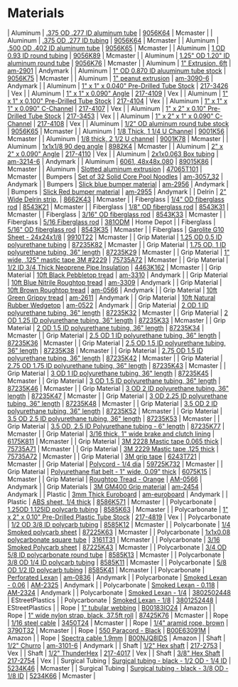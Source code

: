 # Materials

| Aluminum | [.375 OD .277 ID aluminum tube](https://jgermita.github.io/frc-parts/parts/00366.html) | [9056K64](https://www.mcmaster.com/#9056K64) | Mcmaster |
| Aluminum | [.375 OD .277 ID tubing](https://jgermita.github.io/frc-parts/parts/00367.html) | [9056K64](https://www.mcmaster.com/#9056K64) | Mcmaster |
| Aluminum | [.500 OD .402 ID aluminum tube](https://jgermita.github.io/frc-parts/parts/00368.html) | [9056K65](https://www.mcmaster.com/#9056K65) | Mcmaster |
| Aluminum | [1 OD 0.93 ID round tubing](https://jgermita.github.io/frc-parts/parts/00369.html) | [9056K89](https://www.mcmaster.com/#9056K89) | Mcmaster |
| Aluminum | [1.25" OD 1.20" ID aluminum round tube](https://jgermita.github.io/frc-parts/parts/00370.html) | [9056K76](https://www.mcmaster.com/#9056K76) | Mcmaster |
| Aluminum | [1" Extrusion, 6ft](https://jgermita.github.io/frc-parts/parts/00371.html) | [am-2901](http://www.andymark.com/product-p/am-2901.htm) | Andymark |
| Aluminum | [1" OD 0.870 ID aluuminum tube stock](https://jgermita.github.io/frc-parts/parts/00372.html) | [9056K75](https://www.mcmaster.com/#9056K75) | Mcmaster |
| Aluminum | [1" peanut extrusion](https://jgermita.github.io/frc-parts/parts/00838.html) | [am-3090-6](http://www.andymark.com/peanut-extrusion-frame-72-inch-p/am-3090-6.htm) | Andymark |
| Aluminum | [1" x 1" x 0.040" Pre-Drilled Tube Stock](https://jgermita.github.io/frc-parts/parts/00373.html) | [217-3426](http://www.vexrobotics.com/vexpro/versaframe/versaframestock.html) | Vex |
| Aluminum | [1" x 1" x 0.090" Angle](https://jgermita.github.io/frc-parts/parts/00374.html) | [217-4109](http://www.vexrobotics.com/vexpro/versaframe/versaframestock.html) | Vex |
| Aluminum | [1" x 1" x 0.100" Pre-Drilled Tube Stock](https://jgermita.github.io/frc-parts/parts/00375.html) | [217-4104](http://www.vexrobotics.com/vexpro/versaframe/versaframestock.html) | Vex |
| Aluminum | [1" x 1" x 1" x 0.090" C-Channel](https://jgermita.github.io/frc-parts/parts/00376.html) | [217-4107](http://www.vexrobotics.com/vexpro/versaframe/versaframestock.html) | Vex |
| Aluminum | [1" x 2" x 0.10" Pre-Drilled Tube Stock](https://jgermita.github.io/frc-parts/parts/00378.html) | [217-3453](http://www.vexrobotics.com/vexpro/versaframe/versaframestock.html) | Vex |
| Aluminum | [1" x 2" x 1" x 0.090" C-Channel](https://jgermita.github.io/frc-parts/parts/00379.html) | [217-4108](http://www.vexrobotics.com/vexpro/versaframe/versaframestock.html) | Vex |
| Aluminum | [1/2" OD aluminum round tube stock](https://jgermita.github.io/frc-parts/parts/00380.html) | [9056K65](https://www.mcmaster.com/#9056K65) | Mcmaster |
| Aluminum | [1/8 Thick, 1 1/4 U Channel](https://jgermita.github.io/frc-parts/parts/00906.html) | [9001K56](https://www.mcmaster.com/#9001K56) | Mcmaster |
| Aluminum | [1/8 thick, 2 1/2 U channel](https://jgermita.github.io/frc-parts/parts/00907.html) | [9001K78](https://www.mcmaster.com/#9001K78) | Mcmaster |
| Aluminum | [1x1x1/8 90 deg angle](https://jgermita.github.io/frc-parts/parts/00921.html) | [8982K4](https://www.mcmaster.com/#8982K4) | Mcmaster |
| Aluminum | [2" x 2" x 0.090" Angle](https://jgermita.github.io/frc-parts/parts/00381.html) | [217-4110](http://www.vexrobotics.com/vexpro/versaframe/versaframestock.html) | Vex |
| Aluminum | [2x1x0.063 Box tubing](https://jgermita.github.io/frc-parts/parts/00837.html) | [am-3214-6](http://www.andymark.com/product-p/am-3214-6.htm) | Andymark |
| Aluminum | [6061, 48x48x.080](https://jgermita.github.io/frc-parts/parts/00991.html) | [89015K86](https://www.mcmaster.com/#89015K86) | Mcmaster |
| Aluminum | [Slotted aluminum extrusion](https://jgermita.github.io/frc-parts/parts/00382.html) | [47065T101](https://www.mcmaster.com/#47065T101) | Mcmaster |
| Bumpers | [Set of 32 Solid Core Pool Noodles](https://jgermita.github.io/frc-parts/parts/00932.html) | [am-3057_32](http://www.andymark.com/bumper-p/am-3057_32.htm) | Andymark |
| Bumpers | [Slick blue bumper material](https://jgermita.github.io/frc-parts/parts/00383.html) | [am-2956](http://www.andymark.com/product-p/am-2956.htm) | Andymark |
| Bumpers | [Slick Red bumper material](https://jgermita.github.io/frc-parts/parts/00384.html) | [am-2955](http://www.andymark.com/product-p/am-2955.htm) | Andymark |
| Delrin | [2" Wide Delrin strip,](https://jgermita.github.io/frc-parts/parts/00385.html) | [8662K43](https://www.mcmaster.com/#8662K43) | Mcmaster |
| Fiberglass | [1/4" OD fiberglass rod](https://jgermita.github.io/frc-parts/parts/00830.html) | [8543K21](https://www.mcmaster.com/#8543K21) | Mcmaster |
| Fiberglass | [1/8" OD fiberglass rod](https://jgermita.github.io/frc-parts/parts/00828.html) | [8543K31](https://www.mcmaster.com/#8543K31) | Mcmaster |
| Fiberglass | [3/16" OD fiberglass rod](https://jgermita.github.io/frc-parts/parts/00829.html) | [8543K33](https://www.mcmaster.com/#8543K33) | Mcmaster |
| Fiberglass | [5/16 Fiberglass rod](https://jgermita.github.io/frc-parts/parts/00903.html) | [381ODM](http://www.homedepot.com/p/Blazer-International-Driveway-Marker-48-in-Round-Orange-Fiberglass-Rod-381ODM/202498049) | Home Depot |
| Fiberglass | [5/16" OD fiberglass rod](https://jgermita.github.io/frc-parts/parts/00831.html) | [8543K35](https://www.mcmaster.com/#8543K35) | Mcmaster |
| Fiberglass | [Garolite G10 Sheet - 24x24x1/8](https://jgermita.github.io/frc-parts/parts/00922.html) | [9910T22](https://www.mcmaster.com/#9910T22) | Mcmaster |
| Grip Material | [1.25 OD 0.5 ID polyurethane tubing](https://jgermita.github.io/frc-parts/parts/00386.html) | [87235K82](https://www.mcmaster.com/#87235K82) | Mcmaster |
| Grip Material | [1.75 OD, 1 ID polyurethane tubing, 36" length](https://jgermita.github.io/frc-parts/parts/00387.html) | [87235K29](https://www.mcmaster.com/#87235K29) | Mcmaster |
| Grip Material | [1" wide, .125" mastic tape 3M #2229](https://jgermita.github.io/frc-parts/parts/00388.html) | [75735A72](https://www.mcmaster.com/#75735A72) | Mcmaster |
| Grip Material | [1/2 ID 3/4 Thick Neoprene Pipe Insulation](https://jgermita.github.io/frc-parts/parts/00937.html) | [4463K162](https://www.mcmaster.com/#4463K162) | Mcmaster |
| Grip Material | [10ft Black Pebbletop tread](https://jgermita.github.io/frc-parts/parts/00923.html) | [am-3310](http://www.andymark.com/product-p/am-3310.htm) | Andymark |
| Grip Material | [10ft Blue Nitrile Roughtop tread](https://jgermita.github.io/frc-parts/parts/00924.html) | [am-3309](http://www.andymark.com/product-p/am-3309.htm) | Andymark |
| Grip Material | [10ft Brown Roughtop tread](https://jgermita.github.io/frc-parts/parts/00927.html) | [am-0566](http://www.andymark.com/product-p/am-0566.htm) | Andymark |
| Grip Material | [10ft Green Grippy tread](https://jgermita.github.io/frc-parts/parts/00925.html) | [am-2611](http://www.andymark.com/product-p/am-2611.htm) | Andymark |
| Grip Material | [10ft Natural Rubber Wedgetop](https://jgermita.github.io/frc-parts/parts/00926.html) | [am-0522](http://www.andymark.com/product-p/am-0522.htm) | Andymark |
| Grip Material | [2 OD 1 ID polyurethane tubing, 36" length](https://jgermita.github.io/frc-parts/parts/00389.html) | [87235K32](https://www.mcmaster.com/#87235K32) | Mcmaster |
| Grip Material | [2 OD 1.25 ID polyurethane tubing, 36" length](https://jgermita.github.io/frc-parts/parts/00390.html) | [87235K33](https://www.mcmaster.com/#87235K33) | Mcmaster |
| Grip Material | [2 OD 1.5 ID polyurethane tubing, 36" length](https://jgermita.github.io/frc-parts/parts/00391.html) | [87235K34](https://www.mcmaster.com/#87235K34) | Mcmaster |
| Grip Material | [2.5 OD 1 ID polyurethane tubing, 36" length](https://jgermita.github.io/frc-parts/parts/00392.html) | [87235K36](https://www.mcmaster.com/#87235K36) | Mcmaster |
| Grip Material | [2.5 OD 1.5 ID polyurethane tubing, 36" length](https://jgermita.github.io/frc-parts/parts/00393.html) | [87235K38](https://www.mcmaster.com/#87235K38) | Mcmaster |
| Grip Material | [2.75 OD 1.5 ID polyurethane tubing, 36" length](https://jgermita.github.io/frc-parts/parts/00394.html) | [87235K42](https://www.mcmaster.com/#87235K42) | Mcmaster |
| Grip Material | [2.75 OD 1.75 ID polyurethane tubing, 36" length](https://jgermita.github.io/frc-parts/parts/00395.html) | [87235K43](https://www.mcmaster.com/#87235K43) | Mcmaster |
| Grip Material | [3 OD 1 ID polyurethane tubing, 36" length](https://jgermita.github.io/frc-parts/parts/00396.html) | [87235K45](https://www.mcmaster.com/#87235K45) | Mcmaster |
| Grip Material | [3 OD 1.5 ID polyurethane tubing, 36" length](https://jgermita.github.io/frc-parts/parts/00397.html) | [87235K46](https://www.mcmaster.com/#87235K46) | Mcmaster |
| Grip Material | [3 OD 2 ID polyurethane tubing, 36" length](https://jgermita.github.io/frc-parts/parts/00398.html) | [87235K47](https://www.mcmaster.com/#87235K47) | Mcmaster |
| Grip Material | [3 OD 2.25 ID polyurethane tubing, 36" length](https://jgermita.github.io/frc-parts/parts/00399.html) | [87235K48](https://www.mcmaster.com/#87235K48) | Mcmaster |
| Grip Material | [3.5 OD 2 ID polyurethane tubing, 36" length](https://jgermita.github.io/frc-parts/parts/00400.html) | [87235K52](https://www.mcmaster.com/#87235K52) | Mcmaster |
| Grip Material | [3.5 OD 2.5 ID polyurethane tubing, 36" length](https://jgermita.github.io/frc-parts/parts/00401.html) | [87235K53](https://www.mcmaster.com/#87235K53) | Mcmaster |
| Grip Material | [3.5 OD, 2.5 ID Polyurethane tubing - 6" length](https://jgermita.github.io/frc-parts/parts/00402.html) | [87235K77](https://www.mcmaster.com/#87235K77) | Mcmaster |
| Grip Material | [3/16 thick, 1" wide brake and clutch lining](https://jgermita.github.io/frc-parts/parts/00935.html) | [6175K811](https://www.mcmaster.com/#6175K811) | Mcmaster |
| Grip Material | [3M 2228 Mastic tape 0.065 thick](https://jgermita.github.io/frc-parts/parts/00403.html) | [75735A71](https://www.mcmaster.com/#75735A71) | Mcmaster |
| Grip Material | [3M 2229 Mastic tape .125 thick](https://jgermita.github.io/frc-parts/parts/00404.html) | [75735A72](https://www.mcmaster.com/#75735A72) | Mcmaster |
| Grip Material | [3M grip tape](https://jgermita.github.io/frc-parts/parts/00405.html) | [6243T721](https://www.mcmaster.com/#6243T721) | Mcmaster |
| Grip Material | [Polycord - 1/4 dia](https://jgermita.github.io/frc-parts/parts/00406.html) | [59725K732](https://www.mcmaster.com/#59725K732) | Mcmaster |
| Grip Material | [Polyurethane flat belt - 1" wide, 0.09" thick](https://jgermita.github.io/frc-parts/parts/00407.html) | [6075K15](https://www.mcmaster.com/#6075K15) | Mcmaster |
| Grip Material | [Roughtop Tread - Orange](https://jgermita.github.io/frc-parts/parts/00408.html) | [AM-0566](http://www.andymark.com/product-p/am-0566.htm) | Andymark |
| Grip Materials | [3M GM400 Grip material](https://jgermita.github.io/frc-parts/parts/00835.html) | [am-2454](http://www.andymark.com/product-p/am-2454.htm) | Andymark |
| Plastic | [3mm Thick Euroboard](https://jgermita.github.io/frc-parts/parts/00836.html) | [am-euroboard](http://www.andymark.com/product-p/am-euroboard.htm) | Andymark |
| Plastic | [ABS sheet, 1/4 thick](https://jgermita.github.io/frc-parts/parts/00409.html) | [8586K571](https://www.mcmaster.com/#8586K571) | Mcmaster |
| Polycarbonate | [1.25OD 1.125ID polycarb tubing](https://jgermita.github.io/frc-parts/parts/00410.html) | [8585K63](https://www.mcmaster.com/#8585K63) | Mcmaster |
| Polycarbonate | [1" x 2" x 0.10" Pre-Drilled Plastic Tube Stock](https://jgermita.github.io/frc-parts/parts/00377.html) | [217-4819](http://www.vexrobotics.com/vexpro/versaframe/versaframestock.html) | Vex |
| Polycarbonate | [1/2 OD 3/8 ID polycarb tubing](https://jgermita.github.io/frc-parts/parts/00411.html) | [8585K12](https://www.mcmaster.com/#8585K12) | Mcmaster |
| Polycarbonate | [1/4 Smoked polycarb sheet](https://jgermita.github.io/frc-parts/parts/00868.html) | [87225K63](https://www.mcmaster.com/#87225K63) | Mcmaster |
| Polycarbonate | [1x1x0.08 polycarbonate square tube](https://jgermita.github.io/frc-parts/parts/00412.html) | [3161T31](https://www.mcmaster.com/#3161T31) | Mcmaster |
| Polycarbonate | [3/16 Smoked Polycarb sheet](https://jgermita.github.io/frc-parts/parts/00867.html) | [87225K43](https://www.mcmaster.com/#87225K43) | Mcmaster |
| Polycarbonate | [3/4 OD 5/8 ID polycarbonate round tube](https://jgermita.github.io/frc-parts/parts/00413.html) | [8585K13](https://www.mcmaster.com/#8585K13) | Mcmaster |
| Polycarbonate | [3/8 OD 1/4 ID polycarb tubing](https://jgermita.github.io/frc-parts/parts/00414.html) | [8585K11](https://www.mcmaster.com/#8585K11) | Mcmaster |
| Polycarbonate | [5/8 OD 1/2 ID polycarb tubing](https://jgermita.github.io/frc-parts/parts/00415.html) | [8585K41](https://www.mcmaster.com/#8585K41) | Mcmaster |
| Polycarbonate | [Perforated Lexan](https://jgermita.github.io/frc-parts/parts/00416.html) | [am-0836](http://www.andymark.com/product-p/am-0836.htm) | Andymark |
| Polycarbonate | [Smoked Lexan - 0.06](https://jgermita.github.io/frc-parts/parts/00417.html) | [AM-2325](http://www.andymark.com/ProductDetails.asp?ProductCode=AM-2325) | Andymark |
| Polycarbonate | [Smoked Lexan - 0.118](https://jgermita.github.io/frc-parts/parts/00418.html) | [AM-2324](http://www.andymark.com/ProductDetails.asp?ProductCode=AM-2324) | Andymark |
| Polycarbonate | [Smoked Lexan - 1/4](https://jgermita.github.io/frc-parts/parts/00419.html) | [3802502448](http://www.estreetplastics.com/Polycarbonate_Lexan_Sheets_s/243.htm) | EStreetPlastics |
| Polycarbonate | [Smoked Lexan - 1/8](https://jgermita.github.io/frc-parts/parts/00420.html) | [3801252448](http://www.estreetplastics.com/Polycarbonate_Lexan_Sheets_s/243.htm) | EStreetPlastics |
| Rope | [1" tubular webbing](https://jgermita.github.io/frc-parts/parts/01009.html) | [B00183IO24](https://www.amazon.com/gp/product/B004AGOHT0/ref=oh_aui_detailpage_o02_s00?ie=UTF8&psc=1) | Amazon |
| Rope | [1" wide nylon strap, black, 37.5ft roll](https://jgermita.github.io/frc-parts/parts/00421.html) | [87425K76](https://www.mcmaster.com/#87425K76) | Mcmaster |
| Rope | [1/16 steel cable](https://jgermita.github.io/frc-parts/parts/00870.html) | [3450T24](https://www.mcmaster.com/#3450T24) | Mcmaster |
| Rope | [1/4" aramid rope, brown](https://jgermita.github.io/frc-parts/parts/01001.html) | [3790T32](https://www.mcmaster.com/#3790T32) | Mcmaster |
| Rope | [550 Paracord - Black](https://jgermita.github.io/frc-parts/parts/00422.html) | [B00E63091M](http://www.amazon.com/ParacordPlanet-Cord-Hank-Type-Paracord/dp/B00E63091M/ref=sr_1_5?s=hunting-fishing&ie=UTF8&qid=1446016213&sr=1-5&keywords=550+paracord) | Amazon |
| Rope | [Spectra cable 1.9mm](https://jgermita.github.io/frc-parts/parts/00423.html) | [B00NJQ8IDS](http://www.amazon.com/Feet-550lb-Braided-Spectra-Speargun/dp/B005URJ644/ref=sr_1_2?ie=UTF8&qid=1459538189&sr=8-2&keywords=spectra+spearfishing+line) | Amazon |
| Shaft | [1/2" Churro](https://jgermita.github.io/frc-parts/parts/00424.html) | [am-3101-6](http://www.andymark.com/product-p/am-churro.htm?1=1&CartID=0) | Andymark |
| Shaft | [1/2" Hex shaft](https://jgermita.github.io/frc-parts/parts/00425.html) | [217-2753](http://www.vexrobotics.com/vexpro/motion/shaft-stock.html) | Vex |
| Shaft | [1/2" ThunderHex](https://jgermita.github.io/frc-parts/parts/00426.html) | [217-4017](http://www.vexrobotics.com/vexpro/hardware/thunderhexstock.html) | Vex |
| Shaft | [3/8" Hex Shaft](https://jgermita.github.io/frc-parts/parts/00427.html) | [217-2754](http://www.vexrobotics.com/vexpro/motion/shaft-stock.html) | Vex |
| Surgical Tubing | [Surgical tubing - black - 1/2 OD - 1/4 ID](https://jgermita.github.io/frc-parts/parts/00428.html) | [5234K46](https://www.mcmaster.com/#5234K46) | Mcmaster |
| Surgical Tubing | [Surgical tubing - black - 3/8 OD - 1/8 ID](https://jgermita.github.io/frc-parts/parts/00429.html) | [5234K66](https://www.mcmaster.com/#5234K66) | Mcmaster |